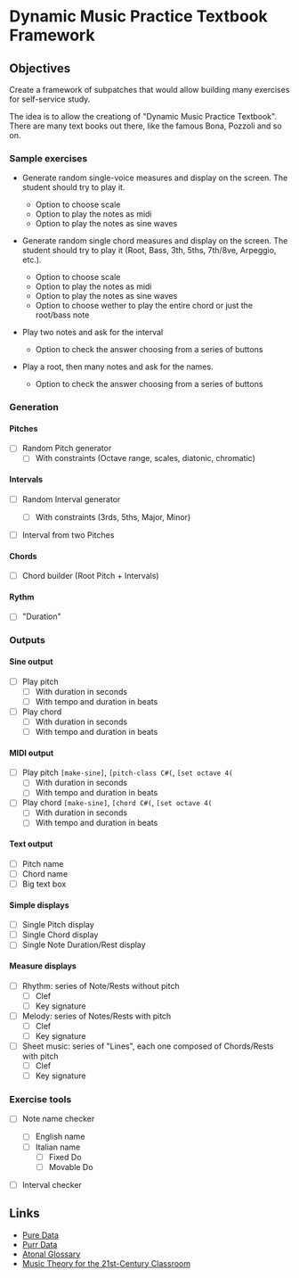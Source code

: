Dynamic Music Practice Textbook Framework
==========================================

## Objectives

Create a framework of subpatches that would allow building many exercises for self-service study.

The idea is to allow the creationg of "Dynamic Music Practice Textbook".
There are many text books out there, like the famous Bona, Pozzoli and so on.

### Sample exercises
- Generate random single-voice measures and display on the screen. The student should try to play it.
  - Option to choose scale
  - Option to play the notes as midi
  - Option to play the notes as sine waves


- Generate random single chord measures and display on the screen. The student should try to play it (Root, Bass, 3th, 5ths, 7th/8ve, Arpeggio, etc.).
  - Option to choose scale
  - Option to play the notes as midi
  - Option to play the notes as sine waves
  - Option to choose wether to play the entire chord or just the root/bass note


- Play two notes and ask for the interval
  - Option to check the answer choosing from a series of buttons

- Play a root, then many notes and ask for the names.
  - Option to check the answer choosing from a series of buttons


### Generation 
#### Pitches
- [ ] Random Pitch generator
  - [ ] With constraints (Octave range, scales, diatonic, chromatic)

#### Intervals
- [ ] Random Interval generator
  - [ ] With constraints (3rds, 5ths, Major, Minor)
- [ ] Interval from two Pitches


#### Chords
- [ ] Chord builder (Root Pitch + Intervals)


#### Rythm
- [ ] "Duration"

### Outputs

#### Sine output
- [ ] Play pitch
  - [ ] With duration in seconds
  - [ ] With tempo and duration in beats
- [ ] Play chord
  - [ ] With duration in seconds
  - [ ] With tempo and duration in beats

#### MIDI output
- [ ] Play pitch `[make-sine]`, `[pitch-class C#(`, `[set octave 4(`
  - [ ] With duration in seconds
  - [ ] With tempo and duration in beats
- [ ] Play chord `[make-sine]`, `[chord C#(`, `[set octave 4(`
  - [ ] With duration in seconds
  - [ ] With tempo and duration in beats

#### Text output
- [ ] Pitch name
- [ ] Chord name
- [ ] Big text box

#### Simple displays
- [ ] Single Pitch display
- [ ] Single Chord display
- [ ] Single Note Duration/Rest display

#### Measure displays
- [ ] Rhythm: series of Note/Rests without pitch
  - [ ] Clef
  - [ ] Key signature
- [ ] Melody: series of Notes/Rests with pitch
  - [ ] Clef
  - [ ] Key signature

- [ ] Sheet music: series of "Lines", each one composed of Chords/Rests with pitch
  - [ ] Clef
  - [ ] Key signature

### Exercise tools
- [ ] Note name checker
  - [ ] English name
  - [ ] Italian name
    - [ ] Fixed Do
    - [ ] Movable Do
- [ ] Interval checker


## Links

- [Pure Data](https://puredata.info/)
- [Purr Data](https://agraef.github.io/purr-data/)
- [Atonal Glossary](http://elliotthauser.com/openmusictheory/atonalGlossary.html#:~:text=interval%20class%20%E2%80%93%20The%20number%20of,concerned%20only%20with%20pitch%20classes.)
- [Music Theory for the 21st-Century Classroom](https://musictheory.pugetsound.edu/mt21c/MusicTheory.html)
